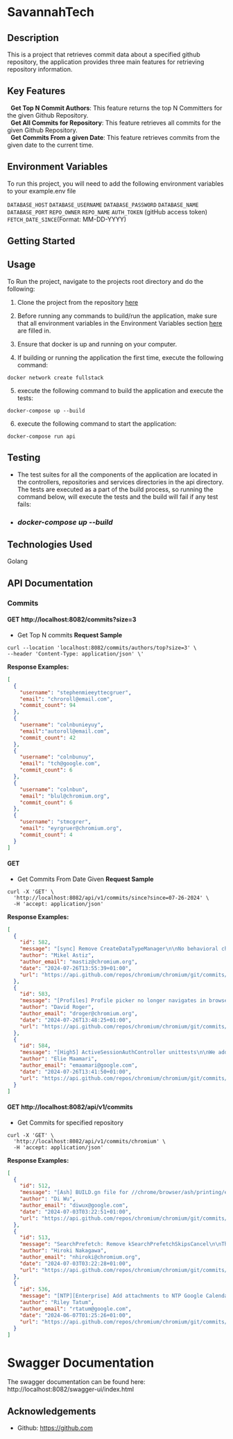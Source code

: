 
# SavannahTech



## Description
This is a project that retrieves commit data about a specified github repository, the application provides three main features for retrieving repository information.
## Key Features

&nbsp;
__Get Top N Commit Authors__: This feature returns the top N Committers for the given Github Repository.\
&nbsp;
__Get All Commits for Repository__: This feature retrieves all commits for the given Github Repository. \
&nbsp;
__Get Commits From a given Date__: This feature retrieves commits from the given date to the current time.

## Environment Variables

To run this project, you will need to add the following environment variables to your example.env file

`DATABASE_HOST`
`DATABASE_USERNAME`
`DATABASE_PASSWORD`
`DATABASE_NAME`
`DATABASE_PORT`
`REPO_OWNER`
`REPO_NAME`
`AUTH_TOKEN` (gitHub access token)
`FETCH_DATE_SINCE`(Format: MM-DD-YYYY)



## Getting Started
## Usage
To Run the project, navigate to the projects root directory and do the following:
1. Clone the project from the repository [here](https://github.com/djfemz/savannah_Tech)

2. Before running any commands to build/run the application, make sure that all environment variables in the Environment Variables section [here](#environment-variables) are filled in.

3. Ensure that docker is up and running on your computer.
4. If building or running the application the first time, execute the following command:
```shell
docker network create fullstack
```
5. execute the following command to build the application and execute the tests:
```shell
docker-compose up --build
``` 

6. execute the following command to start the application:
```shell
docker-compose run api
```

## Testing
- The test suites for all the components of the application are located in the controllers, repositories and services directories in the api directory. The tests are executed as a part of the build process, so running the command below, will execute the tests and the build will fail if any test fails:
- ### _docker-compose up --build_
## Technologies Used
Golang
## API Documentation

### Commits

#### GET http://localhost:8082/commits?size=3

- Get Top N commits
  **Request Sample**
```shell
curl --location 'localhost:8082/commits/authors/top?size=3' \
--header 'Content-Type: application/json' \'

```
**Response Examples:**
```json
[
  {
    "username": "stephenmieeyttecgruer",
    "email": "chroroll@email.com",
    "commit_count": 94
  },
  {
    "username": "colnbunieyuy",
    "email":"autoroll@email.com",
    "commit_count": 42
  },
  {
    "username": "colnbunuy",
    "email": "tch@google.com",
    "commit_count": 6
  },
  {
    "username": "colnbun",
    "email": "blul@chromium.org",
    "commit_count": 6
  },
  {
    "username": "stmcgrer",
    "email": "eyrgruer@chromium.org",
    "commit_count": 4
  }
]
```


#### GET
- Get Commits From Date Given
  **Request Sample**
```shell
curl -X 'GET' \
  'http://localhost:8082/api/v1/commits/since?since=07-26-2024' \
  -H 'accept: application/json'

```
**Response Examples:**
```json
[
  {
    "id": 582,
    "message": "[sync] Remove CreateDataTypeManager\n\nNo behavioral changes outside tests, as it always instantiates\nDataTypeManagerImpl.\n\nIn tests, before this class, a subclass was instantiated for the purpose\nof accessing some internal state. Instead, SyncEngine can be used for\nsimilar purposes, and everything else isn't externally visible and\narguably shouldn't be verified in tests.\n\nOne benefit is that SyncApiComponentFactory has a better-defined\nscope, which is dealing with SyncEngine instances. A TODO is added\nto find a better name for this class and make it less abstract.\n\nChange-Id: Ia54821245f07f09c49bb0c3d5dc595d1ac61bf0a\nBug: 335688372\nReviewed-on: https://chromium-review.googlesource.com/c/chromium/src/+/5741644\nCode-Coverage: findit-for-me@appspot.gserviceaccount.com <findit-for-me@appspot.gserviceaccount.com>\nCommit-Queue: Mikel Astiz <mastiz@chromium.org>\nReviewed-by: Marc Treib <treib@chromium.org>\nCr-Commit-Position: refs/heads/main@{#1333502}",
    "author": "Mikel Astiz",
    "author_email": "mastiz@chromium.org",
    "date": "2024-07-26T13:55:39+01:00",
    "url": "https://api.github.com/repos/chromium/chromium/git/commits/d66d47c65b5180387e321d05bffcf37be1d9112a"
  },
  {
    "id": 583,
    "message": "[Profiles] Profile picker no longer navigates in browser being destroyed\n\nBug: 40064092, 40242414\nChange-Id: Id8283b435a99254788225748800d7fec409fb9c6\nReviewed-on: https://chromium-review.googlesource.com/c/chromium/src/+/5741701\nReviewed-by: Greg Thompson <grt@chromium.org>\nCommit-Queue: David Roger <droger@chromium.org>\nCr-Commit-Position: refs/heads/main@{#1333501}",
    "author": "David Roger",
    "author_email": "droger@chromium.org",
    "date": "2024-07-26T13:48:25+01:00",
    "url": "https://api.github.com/repos/chromium/chromium/git/commits/1cd71739a1661436a24c9b8ea057dc9061e73ef0"
  },
  {
    "id": 584,
    "message": "[High5] ActiveSessionAuthController unittests\n\nWe add several unittests that test the behavior of\n`ActiveSessionAuthController`. We assert that it behaves correctly in\nthe case of correct and wrong password/pin inputs, and in the case of\ncanceling the dialog.\n\nBug: b:352238958, b:348326316\nChange-Id: I141d45f932ad9884253480e578c413ec61d948ab\nReviewed-on: https://chromium-review.googlesource.com/c/chromium/src/+/5735972\nReviewed-by: Xiyuan Xia <xiyuan@chromium.org>\nReviewed-by: Maksim Ivanov <emaxx@chromium.org>\nReviewed-by: Hardik Goyal <hardikgoyal@chromium.org>\nCommit-Queue: Elie Maamari <emaamari@google.com>\nCr-Commit-Position: refs/heads/main@{#1333500}",
    "author": "Elie Maamari",
    "author_email": "emaamari@google.com",
    "date": "2024-07-26T13:41:50+01:00",
    "url": "https://api.github.com/repos/chromium/chromium/git/commits/3d5950913dbbd130539cca48ada2812498e5cf48"
  }
]
```

#### GET http://localhost:8082/api/v1/commits
- Get Commits for specified repository

```shell
curl -X 'GET' \
  'http://localhost:8082/api/v1/commits/chromium' \
  -H 'accept: application/json'
```

**Response Examples:**
```json
[
  {
    "id": 512,
    "message": "[Ash] BUILD.gn file for //chrome/browser/ash/printing/enterprise\n\nThis CL is in preparation for the bigger refactoring of\nb/335294351, i.e., create BUILD.gn file for\n//chrome/browser/ash/printing.\n\nFixed: 349929005\nChange-Id: Ica977c77b90e544a67ba05235ff9ae135e67a21d\nReviewed-on: https://chromium-review.googlesource.com/c/chromium/src/+/5671705\nReviewed-by: Kyle Horimoto <khorimoto@chromium.org>\nCommit-Queue: Di Wu <diwux@google.com>\nCr-Commit-Position: refs/heads/main@{#1322534}",
    "author": "Di Wu",
    "author_email": "diwux@google.com",
    "date": "2024-07-03T03:22:51+01:00",
    "url": "https://api.github.com/repos/chromium/chromium/git/commits/f3b7c00ed532c792b044b5b66874360b6579fe6d"
  },
  {
    "id": 513,
    "message": "SearchPrefetch: Remove kSearchPrefetchSkipsCancel\n\nThis feature was enabled by default by https://crrev.com/c/4469310.\n\nNO_IFTTT=Changes will be done in the separate repository later.\n\nChange-Id: I04e933b7dd49e7c842bfd106b2536f5d516396c3\nBug: b/262915418\nReviewed-on: https://chromium-review.googlesource.com/c/chromium/src/+/5670607\nReviewed-by: Takashi Toyoshima <toyoshim@chromium.org>\nCommit-Queue: Hiroki Nakagawa <nhiroki@chromium.org>\nReviewed-by: Lingqi Chi <lingqi@chromium.org>\nCr-Commit-Position: refs/heads/main@{#1322533}",
    "author": "Hiroki Nakagawa",
    "author_email": "nhiroki@chromium.org",
    "date": "2024-07-03T03:22:28+01:00",
    "url": "https://api.github.com/repos/chromium/chromium/git/commits/41a083672130d62fc2bdc063992fd29f92ae1652"
  },
  {
    "id": 536,
    "message": "[NTP][Enterprise] Add attachments to NTP Google Calendar card\n\n* Pulled out some styles in cr-chip into variables so they could be\n  tweaked for this UI.\n* Set cr-chip white-space to nowrap because of wrapping that was\n  happening when the line of attachments was overflowing.\n* Optimized images.\n* Updated handler unittests to support multiple test server response\n  json files.\n\nscreenshot: http://screenshot/atkRdBXyD3m6gy2\n\nBug: 345258413\nChange-Id: Iba569ec40286d4233e478647d9d7e9e0635fcfd1\nReviewed-on: https://chromium-review.googlesource.com/c/chromium/src/+/5601712\nReviewed-by: John Lee <johntlee@chromium.org>\nCommit-Queue: Riley Tatum <rtatum@google.com>\nReviewed-by: Tibor Goldschwendt <tiborg@chromium.org>\nReviewed-by: Mustafa Emre Acer <meacer@chromium.org>\nCode-Coverage: findit-for-me@appspot.gserviceaccount.com <findit-for-me@appspot.gserviceaccount.com>\nCr-Commit-Position: refs/heads/main@{#1311650}",
    "author": "Riley Tatum",
    "author_email": "rtatum@google.com",
    "date": "2024-06-07T01:25:26+01:00",
    "url": "https://api.github.com/repos/chromium/chromium/git/commits/2a3f596567f102ac864379a80b0dad4a6852f591"
  }
]
```
# Swagger Documentation
The swagger documentation can be found here:
http://localhost:8082/swagger-ui/index.html

## Acknowledgements
- Github: https://github.com

